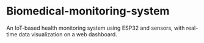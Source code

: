 # Biomedical-monitoring-system
An IoT-based health monitoring system using ESP32 and sensors, with real-time data visualization on a web dashboard.
